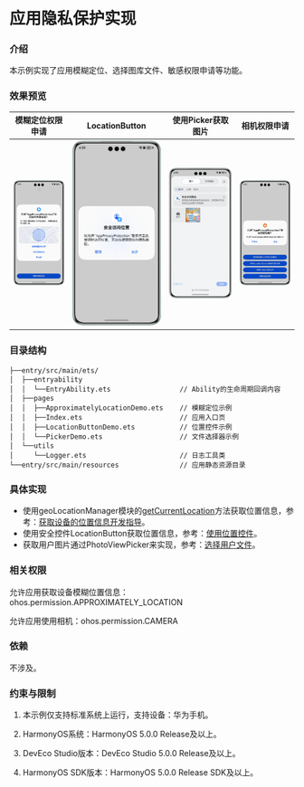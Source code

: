 # 应用隐私保护实现

### 介绍

本示例实现了应用模糊定位、选择图库文件、敏感权限申请等功能。

### 效果预览

| 模糊定位权限申请                                  | LocationButton                    | 使用Picker获取图片                              | 相机权限申请                                    |
|-------------------------------------------|-----------------------------------------|-------------------------------------------|-------------------------------------------|
| ![pic1.png](screenshots/devices/pic1.png) | ![pic2.png](screenshots/devices/pic2.png) | ![pic1.png](screenshots/devices/pic3.png) | ![pic3.png](screenshots/devices/pic4.png) |

### 目录结构

```
├──entry/src/main/ets/
│  ├──entryability
│  │  └──EntryAbility.ets                 // Ability的生命周期回调内容
│  ├──pages
│  │  ├──ApproximatelyLocationDemo.ets    // 模糊定位示例
│  │  ├──Index.ets                        // 应用入口页
│  │  ├──LocationButtonDemo.ets           // 位置控件示例
│  │  └──PickerDemo.ets                   // 文件选择器示例
│  └──utils   
│     └──Logger.ets                       // 日志工具类
└──entry/src/main/resources               // 应用静态资源目录
```

### 具体实现

* 使用geoLocationManager模块的[getCurrentLocation](https://developer.huawei.com/consumer/cn/doc/harmonyos-references-V5/js-apis-geolocationmanager-V5#geolocationmanagergetcurrentlocation-2)方法获取位置信息，参考：[获取设备的位置信息开发指导](https://developer.huawei.com/consumer/cn/doc/harmonyos-guides-V5/location-guidelines-V5)。
* 使用安全控件LocationButton获取位置信息，参考：[使用位置控件](https://developer.huawei.com/consumer/cn/doc/harmonyos-guides-V5/locationbutton-V5)。
* 获取用户图片通过PhotoViewPicker来实现，参考：[选择用户文件](https://developer.huawei.com/consumer/cn/doc/harmonyos-guides-V5/select-user-file-V5)。

### 相关权限

允许应用获取设备模糊位置信息：ohos.permission.APPROXIMATELY_LOCATION

允许应用使用相机：ohos.permission.CAMERA


### 依赖

不涉及。

### 约束与限制

1. 本示例仅支持标准系统上运行，支持设备：华为手机。

2. HarmonyOS系统：HarmonyOS 5.0.0 Release及以上。

3. DevEco Studio版本：DevEco Studio 5.0.0 Release及以上。

4. HarmonyOS SDK版本：HarmonyOS 5.0.0 Release SDK及以上。



